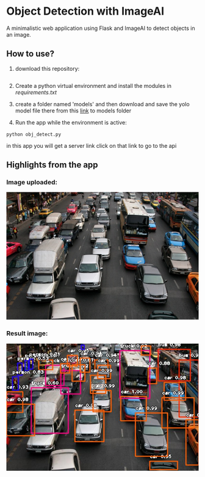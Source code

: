 # Object Detection with ImageAI
A minimalistic web application using Flask and ImageAI to detect objects in an image.

## How to use?
1. download this repository:
```

```
2. Create a python virtual environment and install the modules in _requirements.txt_

3. create a folder named 'models' and then download and save the yolo model file there from this [link](https://github.com/OlafenwaMoses/ImageAI/releases/download/1.0/yolo.h5) to models folder

3. Run the app while the environment is active:
```
python obj_detect.py
```
in this app you will get a server link click on that link to go to the api
## Highlights from the app



### Image uploaded:
![](static/images/traffic.jpg)



### Result image:
![](static/images/detected.jpg)


